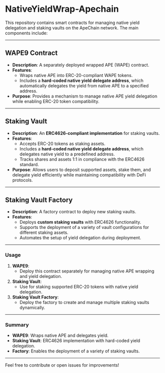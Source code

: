 # NativeYieldWrap-Apechain

This repository contains smart contracts for managing native yield delegation and staking vaults on the ApeChain network. The main components include:

---

## **WAPE9 Contract**
- **Description**: A separately deployed wrapped APE (WAPE) contract.
- **Features**:
  - Wraps native APE into ERC-20-compliant WAPE tokens.
  - Includes a **hard-coded native yield delegate address**, which automatically delegates the yield from native APE to a specified address.
- **Purpose**: Provides a mechanism to manage native APE yield delegation while enabling ERC-20 token compatibility.

---

## **Staking Vault**
- **Description**: An **ERC4626-compliant implementation** for staking vaults.
- **Features**:
  - Accepts ERC-20 tokens as staking assets.
  - Includes a **hard-coded native yield delegate address**, which delegates native yield to a predefined address.
  - Tracks shares and assets 1:1 in compliance with the ERC4626 standard.
- **Purpose**: Allows users to deposit supported assets, stake them, and delegate yield efficiently while maintaining compatibility with DeFi protocols.

---

## **Staking Vault Factory**
- **Description**: A factory contract to deploy new staking vaults.
- **Features**:
  - Deploys **custom staking vaults** with ERC4626 functionality.
  - Supports the deployment of a variety of vault configurations for different staking assets.
  - Automates the setup of yield delegation during deployment.

---

### **Usage**
1. **WAPE9**:
   - Deploy this contract separately for managing native APE wrapping and yield delegation.
2. **Staking Vault**:
   - Use for staking supported ERC-20 tokens with native yield delegation.
3. **Staking Vault Factory**:
   - Deploy the factory to create and manage multiple staking vaults dynamically.

---

### **Summary**
- **WAPE9**: Wraps native APE and delegates yield.
- **Staking Vault**: ERC4626 implementation with hard-coded yield delegation.
- **Factory**: Enables the deployment of a variety of staking vaults.

---

Feel free to contribute or open issues for improvements!
